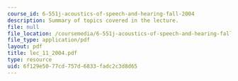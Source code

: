 ```yaml
---
course_id: 6-551j-acoustics-of-speech-and-hearing-fall-2004
description: Summary of topics covered in the lecture.
file: null
file_location: /coursemedia/6-551j-acoustics-of-speech-and-hearing-fall-2004/6f129e5077cd757d6833fadc2c3d8d65_lec_11_2004.pdf
file_type: application/pdf
layout: pdf
title: lec_11_2004.pdf
type: resource
uid: 6f129e50-77cd-757d-6833-fadc2c3d8d65
---
```

